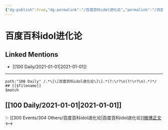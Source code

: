 ```yaml
---
{"dg-publish":true,"dg-permalink":"/百度百科idol进化论","permalink":"/百度百科idol进化论/","created":"2023-04-08T20:38:33.000+08:00","updated":"2023-04-10T17:13:43.000+08:00"}
---
```


# 百度百科idol进化论

## Linked Mentions
- [[100 Daily/2021-01-01\|2021-01-01]]


---

```expander
path:"100 Daily" /.*\[\[百度百科idol进化论\]\].*(?:\r?\n(?!\r?\n).*)*/
## [[$filename]]
$match
```
## [[100 Daily/2021-01-01\|2021-01-01]]
✨ [[300 Events/304 Others/百度百科idol进化论\|百度百科idol进化论]][微博正文](https://m.weibo.cn/6466290670/4588518472686404)
<-->
